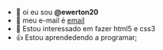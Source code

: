 - 👋 oi eu sou **@ewerton20**
- 📧 meu e-mail é [email](g.ewerton@escola.pr.gov.br)
- 🌱 Estou interessado em fazer html5 e css3
- :+1: Estou aprendedendo a programar;
